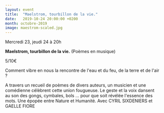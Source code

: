 ```yaml
---
layout: event
title:  "Maelstrom, tourbillon de la vie."
date:   2019-10-24 20:00:00 +0200
month: octobre-2019
image: maestrom-scaled.jpg
---
```






 Mercredi 23, jeudi 24 à 20h

 **Maelstrom, tourbillon de la vie.** (Poèmes en musique)

 5/10€



Comment vibre en nous la rencontre de l'eau et du feu, de la terre et de l'air ?

 A travers un recueil de poèmes de divers auteurs, un musicien et une comédienne célèbrent cette union fougueuse. Le geste et la voix dansent au son des gongs, cymbales, bols ... pour que soit révélée l'essence des mots. Une épopée entre Nature et Humanité. Avec CYRIL SIXDENIERS et GAELLE FIORE